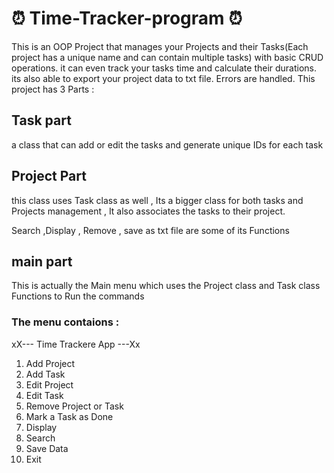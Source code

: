 # :alarm_clock: Time-Tracker-program :alarm_clock:
This is an OOP Project that manages your Projects and their Tasks(Each project has a unique name and can contain multiple tasks) with basic CRUD operations. it can even track your tasks time and calculate their durations. its also able to export your project data to txt file.
Errors are handled. This project has 3 Parts :
## Task part
a class that can add or edit the tasks and generate unique IDs for each task  
## Project Part
this class uses Task class as well , Its a bigger class for both tasks and Projects management , It also associates the tasks to their project.

Search ,Display , Remove , save as txt file are some of its Functions
## main part
This is actually the Main menu which uses the Project class and Task class Functions to Run the commands
### The menu contaions :
xX--- Time Trackere App ---Xx
1. Add Project
2. Add Task
3. Edit Project
4. Edit Task
5. Remove Project or Task
6. Mark a Task as Done
7. Display
8. Search
9. Save Data
10. Exit


